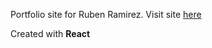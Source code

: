 Portfolio site for Ruben Ramirez. Visit site [here](https://rubendev.com)

Created with <b>React</b>
